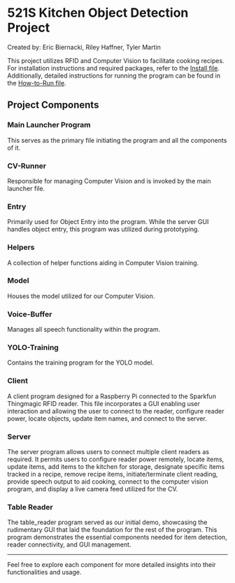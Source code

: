 # 521S Kitchen Object Detection Project

Created by: Eric Biernacki, Riley Haffner, Tyler Martin

This project utilizes RFID and Computer Vision to facilitate cooking recipes. For installation instructions and required packages, refer to the [Install file](Install.md). Additionally, detailed instructions for running the program can be found in the [How-to-Run file](HOW-TO-RUN.md).

## Project Components

### Main Launcher Program
This serves as the primary file initiating the program and all the components of it.

### CV-Runner
Responsible for managing Computer Vision and is invoked by the main launcher file.

### Entry
Primarily used for Object Entry into the program. While the server GUI handles object entry, this program was utilized during prototyping.

### Helpers
A collection of helper functions aiding in Computer Vision training.

### Model
Houses the model utilized for our Computer Vision.

### Voice-Buffer
Manages all speech functionality within the program.

### YOLO-Training
Contains the training program for the YOLO model.

### Client
A client program designed for a Raspberry Pi connected to the Sparkfun Thingmagic RFID reader. This file incorporates a GUI enabling user interaction and allowing the user to connect to the reader, configure reader power, locate objects, update item names, and connect to the server.

### Server
The server program allows users to connect multiple client readers as required. It permits users to configure reader power remotely, locate items, update items, add items to the kitchen for storage, designate specific items tracked in a recipe, remove recipe items, initiate/terminate client reading, provide speech output to aid cooking, connect to the computer vision program, and display a live camera feed utilized for the CV.

### Table Reader
The table_reader program served as our initial demo, showcasing the rudimentary GUI that laid the foundation for the rest of the program. This program demonstrates the essential components needed for item detection, reader connectivity, and GUI management.

---
Feel free to explore each component for more detailed insights into their functionalities and usage.
